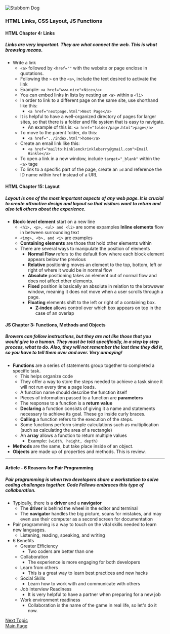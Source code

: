 ![Stubborn Dog](https://images.unsplash.com/photo-1518887371124-412923b6ccff?ixlib=rb-1.2.1&ixid=eyJhcHBfaWQiOjEyMDd9&auto=format&fit=crop&w=500&q=60)

### HTML Links, CSS Layout, JS Functions

#### HTML Chapter 4: Links

##### Links are very important. They are what connect the web. This is what browsing means. 

* Write a link 
  * `<a>` followed by `<href=""` with the website or page enclose in quotations. 
  * Following the `>` on the `<a>`, include the text desired to activate the link
  * Example: `<a href="www.nice">Nice</a>`
  * You can embed links in lists by nesting an `<a>` within a `<li>`
  * In order to link to a different page on the same site, use shorthand like this:
    * `<a href="nextpage.html">Next Page</a>`
  * It is helpful to have a well-organized directory of pages for larger sites, so that there is a folder and file system that is easy to navigate. 
    * An example of this is: `<a href="folder/page.html">page</a>`
  * To move to the parent folder, do this:
    * `<a href="../index.html">home</a>`
  * Create an email link like this:
    * `<a href="mailto:hinklemckrinkleberry@gmail.com">Email Hinkle</a>`
  * To open a link in a new window, include `target="_blank"` within the `<a>` tage
  * To link to a specific part of the page, create an `id` and reference the ID name within `href` instead of a URL
  
#### HTML Chapter 15: Layout

##### Layout is one of the most important aspects of any web page. It is crucial to create attractive design and layout so that visitors want to return and also tell others about the experience. 

* **Block-level element** start on a new line
    * `<h1>, <p>, <ul> and <li>` are some expamples
  **Inline elements** flow in between surrounding text
    * `<img>, <b>, and <i>` are examples
  * **Containing elements** are those that hold other elements within
  * There are several ways to manipulate the position of elements
    * **Normal Flow** refers to the default flow where each block element appears below the previous
    * **Relative** positioning moves an element to the top, bottom, left or right of where it would be in normal flow
    * **Absolute** positioning takes an element out of normal flow and does not affect other elements.
    * **Fixed** position is basically an absolute in relation to the browswer window, meaning it does not move when a user scrolls through a page. 
    * **Floating** elements shift to the left or right of a containing box. 
      * **Z-index** allows control over which box appears on top in the case of an overlap
    
#### JS Chapter 3: Functions, Methods and Objects

##### Browers can follow instructions, but they are not like those that you would give to a human. They must be told specifically, in a step by step process, what to do. Also, they will not remember the last time they did it, so you have to tell them over and over. Very annoying!

* **Functions** are a series of statements group together to completed a specific task.
  * This helps organize code
  * They offer a way to store the steps needed to achieve a task since it will not run every time a page loads.
  * A function name should describe the function itself
  * Pieces of information passed to a function are **parameters**
  * The response to a function is a **return value**
  * **Declaring** a function consists of giving it a name and statements necessary to achieve its goal. These go inside curly braces.
  * **Calling** a function refers to the execution of the steps. 
  * Some functions perform simple calculations such as multiplication (such as calculating the area of a rectangle)
  * An **array** allows a function to return multiple values
    * Example: `(width, height, depth)`
* **Methods** are the same, but take place inside of an object.
* **Objects** are made up of properties and methods. This is review.
* **


#### Article - 6 Reasons for Pair Programming

##### Pair programming is when two developers share a workstation to solve coding challenges together. Code Fellows embraces this type of collaboration.

* Typically, there is a **driver** and a **navigator**
  * The **driver** is behind the wheel in the editor and terminal
  * The **navigator** handles the big picture, scans for mistakes, and may even use their computer as a second screen for documentation
* Pair programming is a way to touch on the vital skills needed to learn new languages.
  * Listening, reading, speaking, and writing
* 6 Benefits
  * Greater Efficiency
    * Two coders are better than one
  * Collaboration
    * The experience is more engaging for both developers
  * Learn from others
    * This is a great way to learn best practices and new hacks
  * Social Skills
    * Learn how to work with and communicate with others
  * Job Interview Readiness
    * It is very helpful to have a partner when preparing for a new job
  * Work environment readiness
    * Collaboration is the name of the game in real life, so let's do it now. 

[Next Topic](class-05.md)   
[Main Page](README.md)